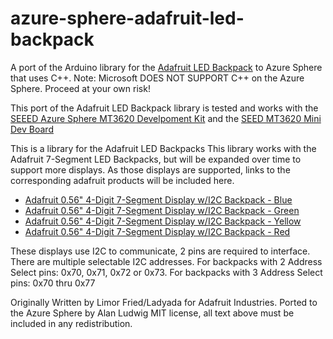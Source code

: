 # azure-sphere-adafruit-led-backpack
A port of the Arduino library for the [Adafruit LED Backpack](https://github.com/adafruit/Adafruit_LED_Backpack) to Azure Sphere that uses C++.  Note: Microsoft DOES NOT SUPPORT C++ on the Azure Sphere. Proceed at your own risk! 

This port of the Adafruit LED Backpack library is tested and works with the [SEEED Azure Sphere MT3620 Develpoment Kit](https://www.seeedstudio.com/Azure-Sphere-MT3620-Development-Kit-US-Version.html) and the [SEED MT3620 Mini Dev Board](https://www.seeedstudio.com/MT3620-Mini-Dev-Board-p-2919.html)

This is a library for the Adafruit LED Backpacks
This library works with the Adafruit 7-Segment LED Backpacks, but will be expanded over time to support more displays. As those displays are supported, links to the corresponding adafruit products will be included here. 

* [Adafruit 0.56" 4-Digit 7-Segment Display w/I2C Backpack - Blue](http://www.adafruit.com/products/881)
* [Adafruit 0.56" 4-Digit 7-Segment Display w/I2C Backpack - Green](http://www.adafruit.com/products/880)
* [Adafruit 0.56" 4-Digit 7-Segment Display w/I2C Backpack - Yellow](http://www.adafruit.com/products/879)
* [Adafruit 0.56" 4-Digit 7-Segment Display w/I2C Backpack - Red](http://www.adafruit.com/products/878)

These displays use I2C to communicate, 2 pins are required to 
interface. There are multiple selectable I2C addresses. For backpacks
with 2 Address Select pins: 0x70, 0x71, 0x72 or 0x73. For backpacks
with 3 Address Select pins: 0x70 thru 0x77

Originally Written by Limor Fried/Ladyada for Adafruit Industries.
Ported to the Azure Sphere by Alan Ludwig
MIT license, all text above must be included in any redistribution.
